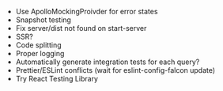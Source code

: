 - Use ApolloMockingProivder for error states
- Snapshot testing
- Fix server/dist not found on start-server
- SSR?
- Code splitting
- Proper logging
- Automatically generate integration tests for each query?
- Prettier/ESLint conflicts (wait for eslint-config-falcon update)
- Try React Testing Library
